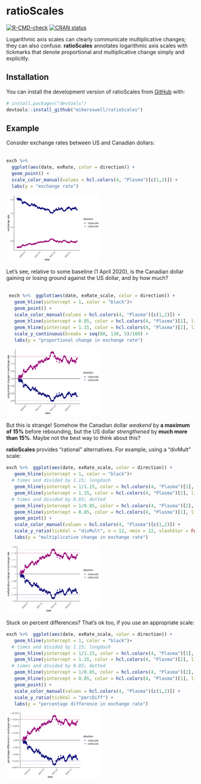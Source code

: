 
<!-- README.md is generated from README.Rmd. Please edit that file -->

# ratioScales

<!-- badges: start -->

[![R-CMD-check](https://github.com/mikeroswell/ratioScales/actions/workflows/R-CMD-check.yaml/badge.svg)](https://github.com/mikeroswell/ratioScales/actions/workflows/R-CMD-check.yaml)
[![CRAN
status](https://www.r-pkg.org/badges/version/ratioScales)](https://CRAN.R-project.org/package=ratioScales)
<!-- badges: end -->

Logarithmic axis scales can clearly communicate multiplicative changes;
they can also confuse. **ratioScales** annotates logarithmic axis scales
with tickmarks that denote proportional and multiplicative change simply
and explicitly.

## Installation

You can install the development version of ratioScales from
[GitHub](https://github.com/) with:

``` r
# install.packages("devtools")
devtools::install_github("mikeroswell/ratioScales")
```

## Example

Consider exchange rates between US and Canadian dollars:

``` r

exch %>% 
  ggplot(aes(date, exRate, color = direction)) + 
  geom_point() +
  scale_color_manual(values = hcl.colors(4, "Plasma")[c(1,2)]) +
  labs(y = "exchange rate") 
```

<img src="man/figures/README-raw_exchange-1.png" width="50%" />

Let’s see, relative to some baseline (1 April 2020), is the Canadian
dollar gaining or losing ground against the US dollar, and by how much?

``` r

 exch %>%  ggplot(aes(date, exRate_scale, color = direction)) + 
   geom_hline(yintercept = 1, color = "black")+
   geom_point() +
   scale_color_manual(values = hcl.colors(4, "Plasma")[c(1,2)]) +
   geom_hline(yintercept = 0.85, color = hcl.colors(4, "Plasma")[1], linetype = 3) +
   geom_hline(yintercept = 1.15, color = hcl.colors(4, "Plasma")[2], linetype = 5) +
   scale_y_continuous(breaks = seq(80, 130, 5)/100) +
   labs(y = "proportional change in exchange rate") 
```

<img src="man/figures/README-scaled_exchange-1.png" width="50%" />

But this is strange! Somehow the Canadian dollar *weakend* by **a
maximum of 15%** before rebounding, but the US dollar *strengthened* by
**much more than 15%**. Maybe not the best way to think about this?

**ratioScales** provides “rational” alternatives. For example, using a
“divMult” scale:

``` r
exch %>%  ggplot(aes(date, exRate_scale, color = direction)) + 
   geom_hline(yintercept = 1, color = "black")+
  # times and divided by 1.15; longdash
   geom_hline(yintercept = 1/1.15, color = hcl.colors(4, "Plasma")[1], linetype = 5) +
   geom_hline(yintercept = 1.15, color = hcl.colors(4, "Plasma")[2], linetype = 5) +
  # times and divided by 0.85; dotted
   geom_hline(yintercept = 1/0.85, color = hcl.colors(4, "Plasma")[2], linetype = 3) +
   geom_hline(yintercept = 0.85, color = hcl.colors(4, "Plasma")[1], linetype = 3) +
   geom_point() +
   scale_color_manual(values = hcl.colors(4, "Plasma")[c(1,2)]) +
   scale_y_ratio(tickVal = "divMult", n = 12, nmin = 12, slashStar = FALSE) +
   labs(y = "multiplicative change in exchange rate") 
```

<img src="man/figures/README-divMult_example-1.png" width="50%" />

Stuck on percent differences? That’s ok too, if you use an appropriate
scale:

``` r
exch %>%  ggplot(aes(date, exRate_scale, color = direction)) + 
   geom_hline(yintercept = 1, color = "black")+
  # times and divided by 1.15; longdash
   geom_hline(yintercept = 1/1.15, color = hcl.colors(4, "Plasma")[1], linetype = 5) +
   geom_hline(yintercept = 1.15, color = hcl.colors(4, "Plasma")[2], linetype = 5) +
  # times and divided by 0.85; dotted
   geom_hline(yintercept = 1/0.85, color = hcl.colors(4, "Plasma")[2], linetype = 3) +
   geom_hline(yintercept = 0.85, color = hcl.colors(4, "Plasma")[1], linetype = 3) +
   geom_point() +
   scale_color_manual(values = hcl.colors(4, "Plasma")[c(1,2)]) +
   scale_y_ratio(tickVal = "percDiff") +
   labs(y = "percentage difference in exchange rate") 
```

<img src="man/figures/README-percDiff_example-1.png" width="50%" />

<!-- some comments here to keep track of 
You'll still need to render `README.Rmd` regularly, to keep `README.md` up-to-date. `devtools::build_readme()` is handy for this. You could also use GitHub Actions to re-render `README.Rmd` every time you push. An example workflow can be found here: <https://github.com/r-lib/actions/tree/v1/examples>.

You can also embed plots, for example:

<img src="man/figures/README-pressure-1.png" width="50%" />

In that case, don't forget to commit and push the resulting figure files, so they display on GitHub and CRAN.
-->
